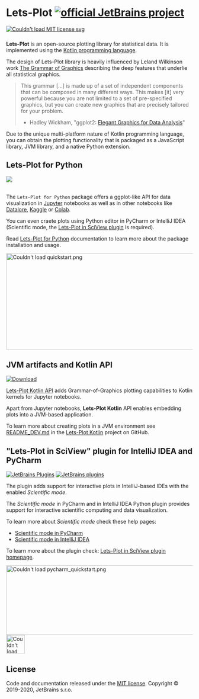 # Lets-Plot  [![official JetBrains project](http://jb.gg/badges/official-flat-square.svg)](https://confluence.jetbrains.com/display/ALL/JetBrains+on+GitHub)

<a href="https://opensource.org/licenses/MIT">
<img src="https://img.shields.io/badge/License-MIT-yellow.svg" alt="Couldn't load MIT license svg"/>
</a>

###
**Lets-Plot** is an open-source plotting library for statistical data. It is implemented using the [Kotlin programming language](https://kotlinlang.org/).

The design of Lets-Plot library is heavily influenced by Leland Wilkinson work [The Grammar of Graphics](https://www.goodreads.com/book/show/2549408.The_Grammar_of_Graphics) describing the deep features that underlie all statistical graphics.

> This grammar [...] is made up of a set of independent components that can be composed in many different ways. This makes [it] very powerful because you are not limited to a set of pre-specified graphics, but you can create new graphics that are precisely tailored for your problem.
> - Hadley Wickham, "ggplot2: [Elegant Graphics for Data Analysis](https://www.goodreads.com/book/show/6829192-ggplot2)"

Due to the unique multi-platform nature of Kotlin programming language, you can obtain the plotting functionality that is packaged as a JavaScript library, JVM library, and a native Python extension.

## Lets-Plot for Python 
<a href="https://pypi.org/project/lets-plot/">
<img src="https://badge.fury.io/py/lets-plot.svg"/></a>
<br>
<br>


The `Lets-Plot for Python` package offers a ggplot-like API for data visualization in [Jupyter](https://jupyter-notebook.readthedocs.io/en/stable/) notebooks 
as well as in other notebooks like [Datalore](https://view.datalore.io/notebook/Zzg9EVS6i16ELQo3arzWsP), 
[Kaggle](https://www.kaggle.com/alshan/lets-plot-quickstart) or [Colab](https://colab.research.google.com/drive/1o9rFQbkGqvvixYLTogrzIjFPp1ti2cH-).
  
You can even craete plots using Python editor in PyCharm or IntelliJ IDEA (Scientific mode, the [Lets-Plot in SciView plugin](#pycharm_plugin) is required).   
  
Read [Lets-Plot for Python](README_PYTHON.md) documentation to learn more about the package installation and usage.

<img src="https://raw.githubusercontent.com/JetBrains/lets-plot/master/docs/examples/images/quickstart.png" alt="Couldn't load quickstart.png" width="505" height="260"/>

## JVM artifacts and Kotlin API

[ ![Download](https://api.bintray.com/packages/jetbrains/lets-plot-maven/lets-plot-jars/images/download.svg)](https://bintray.com/jetbrains/lets-plot-maven/lets-plot-jars/_latestVersion)

[Lets-Plot Kotlin API](https://github.com/JetBrains/lets-plot-kotlin) adds Grammar-of-Graphics plotting capabilities to Kotlin kernels for Jupyter notebooks.

Apart from Jupyter notebooks, **Lets-Plot Kotlin** API enables embedding plots into a JVM-based application.

To learn more about creating plots in a JVM environment see [README_DEV.md](https://github.com/JetBrains/lets-plot-kotlin/blob/master/README_DEV.md) 
in the [Lets-Plot Kotlin](https://github.com/JetBrains/lets-plot-kotlin) project on GitHub.

<a id="pycharm_plugin"></a>
## "Lets-Plot in SciView" plugin for IntelliJ IDEA and PyCharm

[![JetBrains Plugins](https://img.shields.io/jetbrains/plugin/v/14379-lets-plot-in-sciview.svg)](http://plugins.jetbrains.com/plugin/14379-lets-plot-in-sciview)
[![JetBrains plugins](https://img.shields.io/jetbrains/plugin/d/14379-lets-plot-in-sciview.svg)](http://plugins.jetbrains.com/plugin/14379-lets-plot-in-sciview)

The plugin adds support for interactive plots in IntelliJ-based IDEs with the enabled _Scientific mode_.

The _Scientific mode_ in PyCharm and in IntelliJ IDEA Python plugin provides support for interactive scientific computing and data visualization.

To learn more about _Scientific mode_ check these help pages:
* [Scientific mode in PyCharm](https://www.jetbrains.com/help/pycharm/matplotlib-support.html)
* [Scientific mode in IntelliJ IDEA](https://www.jetbrains.com/help/idea/matplotlib-support.html)

To learn more about the plugin check: [Lets-Plot in SciView plugin homepage](https://plugins.jetbrains.com/plugin/14379-lets-plot-in-sciview). 

<div>
<img src="https://raw.githubusercontent.com/JetBrains/lets-plot/master/docs/examples/images/pycharm_quickstart.png" alt="Couldn't load pycharm_quickstart.png" width="537" height="188"/>
<img src="https://raw.githubusercontent.com/JetBrains/lets-plot/master/docs/examples/images/pycharm_logo.png" alt="Couldn't load pycharm_logo.png" width="50" height="50"/>
</div>

## License

Code and documentation released under the [MIT license](https://github.com/JetBrains/lets-plot/blob/master/LICENSE).
Copyright © 2019-2020, JetBrains s.r.o.

